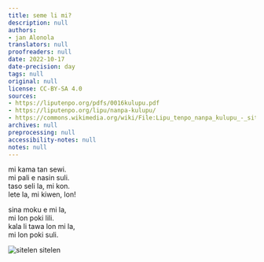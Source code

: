 ```yaml
---
title: seme li mi?
description: null
authors:
- jan Alonola
translators: null
proofreaders: null
date: 2022-10-17
date-precision: day
tags: null
original: null
license: CC-BY-SA 4.0
sources:
- https://liputenpo.org/pdfs/0016kulupu.pdf
- https://liputenpo.org/lipu/nanpa-kulupu/
- https://commons.wikimedia.org/wiki/File:Lipu_tenpo_nanpa_kulupu_-_sitelen_sitelen.png
archives: null
preprocessing: null
accessibility-notes: null
notes: null
---
```


mi kama tan sewi.  
mi pali e nasin suli.  
taso seli la, mi kon.  
lete la, mi kiwen, lon!

sina moku e mi la,  
mi lon poki lili.  
kala li tawa lon mi la,  
mi lon poki suli.

![sitelen sitelen](https://upload.wikimedia.org/wikipedia/commons/1/17/Lipu_tenpo_nanpa_kulupu_-_sitelen_sitelen.png)
